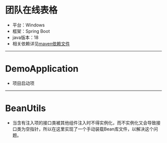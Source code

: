 # 团队在线表格

* 平台：Windows
* 框架：Spring Boot
* java版本：18
* 相关依赖详见[maven依赖文件][1]

----

# DemoApplication 

* 项目启动项

----

# BeanUtils  

* 当含有注入项的接口类被其他组件注入时不得实例化，而不实例化又会导致接口类为空指针，所以在这里实现了一个手动装载Bean库文件，以解决这个问题。


[1]:/pom.xml